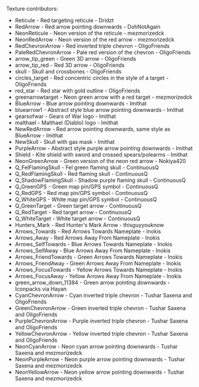 Texture contributors:
- Reticule - Red targeting reticule - Dridzt
- RedArrow - Red arrow pointing downwards - DohNotAgain
- NeonReticule - Neon version of the reticule - mezmorizedck
- NeonRedArrow - Neon version of the red arrow - mezmorizedck
- RedChevronArrow - Red inverted triple chevron - OligoFriends
- PaleRedChevronArrow - Pale red version of the chevron - OligoFriends
- arrow_tip_green - Green 3D arrow - OligoFriends
- arrow_tip_red - Red 3D arrow - OligoFriends
- skull - Skull and crossbones - OligoFriends
- circles_target - Red concentric circles in the style of a target - OligoFriends
- red_star - Red star with gold outline - OligoFriends
- greenarrowtarget - Neon green arrow with a red target - mezmorizedck
- BlueArrow - Blue arrow pointing downwards - Imithat
- bluearrow1 - Abstract style blue arrow pointing downwards - Imithat
- gearsofwar - Gears of War logo - Imithat
- malthael - Malthael (Diablo) logo - Imithat
- NewRedArrow - Red arrow pointing downwards, same style as BlueArrow - Imithat
- NewSkull - Skull with gas mask - Imithat
- PurpleArrow - Abstract style purple arrow pointing downwards - Imithat
- Shield - Kite shield with sword and crossed spears/polearms - Imithat
- NeonGreenArrow - Green version of the neon red arrow - Nokiya420
- Q_FelFlamingSkull - Fel green flaming skull - ContinuousQ
- Q_RedFlamingSkull - Red flaming skull - ContinuousQ
- Q_ShadowFlamingSkull - Shadow purple flaming skull - ContinuousQ
- Q_GreenGPS - Green map pin/GPS symbol - ContinuousQ
- Q_RedGPS - Red map pin/GPS symbol - ContinuousQ
- Q_WhiteGPS - White map pin/GPS symbol - ContinuousQ
- Q_GreenTarget - Green target arrow - ContinuousQ
- Q_RedTarget - Red target arrow - ContinuousQ
- Q_WhiteTarget - White target arrow - ContinuousQ
- Hunters_Mark - Red Hunter's Mark Arrow - thisguyyouknow
- Arrows_Towards - Red Arrows Towards Nameplate - Inokis
- Arrows_Away - Red Arrows Away From Nameplate - Inokis
- Arrows_SelfTowards - Blue Arrows Towards Nameplate - Inokis
- Arrows_SelfAway - Blue Arrows Away From Nameplate - Inokis
- Arrows_FriendTowards - Green Arrows Towards Nameplate - Inokis
- Arrows_FriendAway - Green Arrows Away From Nameplate - Inokis
- Arrows_FocusTowards - Yellow Arrows Towards Nameplate - Inokis
- Arrows_FocusAway - Yellow Arrows Away From Nameplate - Inokis
- green_arrow_down_11384 - Green arrow pointing downwards - Iconpacks via Hayan
- CyanChevronArrow - Cyan inverted triple chevron - Tushar Saxena and OligoFriends
- GreenChevronArrow - Green inverted triple chevron - Tushar Saxena and OligoFriends
- PurpleChevronArrow - Purple inverted triple chevron - Tushar Saxena and OligoFriends
- YellowChevronArrow - Yellow inverted triple chevron - Tushar Saxena and OligoFriends
- NeonCyanArrow - Neon cyan arrow pointing downwards - Tushar Saxena and mezmorizedck
- NeonPurpleArrow - Neon purple arrow pointing downwards - Tushar Saxena and mezmorizedck
- NeonYellowArrow - Neon yellow arrow pointing downwards - Tushar Saxena and mezmorizedck
